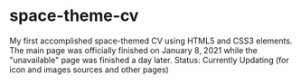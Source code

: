 # space-theme-cv
My first accomplished space-themed CV using HTML5 and CSS3 elements. The main page was officially finished on January 8, 2021 while the "unavailable" page was finished a day later. Status: Currently Updating (for icon and images sources and other pages)
